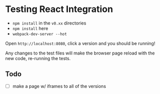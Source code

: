 # Testing React Integration

- `npm install` in the `v0.xx` directories
- `npm install` here
- `webpack-dev-server --hot`

Open `http://localhost:8080`, click a version and you should be running!

Any changes to the test files will make the browser page reload with the new
code, re-running the tests.

## Todo

- [ ] make a page w/ iframes to all of the versions
